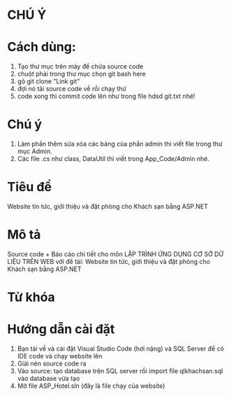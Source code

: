 # CHÚ Ý
# Cách dùng:
1. Tạo thư mục trên máy để chứa source code
2. chuột phải trong thư mục chọn git bash here
3. gõ git clone "Link git"
4. đợi nó tải source code về rồi chạy thử
5. code xong thì commit code lên như trong file hdsd git.txt nhé!

# Chú ý
1. Làm phần thêm sửa xóa các bảng của phần admin thì viết file trong thư mục Admin.
2. Các file .cs như class, DataUtil thì viết trong App_Code/Admin nhé.

# Tiêu đề
Website tin tức, giới thiệu và đặt phòng cho Khách sạn bằng ASP.NET

# Mô tả
Source code + Báo cáo chi tiết cho môn LẬP TRÌNH ỨNG DỤNG CƠ SỞ DỮ LIỆU TRÊN WEB với đề tài: Website tin tức, giới thiệu và đặt phòng cho Khách sạn bằng ASP.NET

# Từ khóa

# Hướng dẫn cài đặt
1. Bạn tải về và cài đặt Visual Studio Code (hơi nặng) và SQL Server để có IDE code và chạy website lên
2. Giải nén source code ra
3. Vào source: tạo database trên SQL server rồi import file qlkhachsan.sql vào database vừa tạo
4. Mở file ASP_Hotel.sln (đây là file chạy của website)
